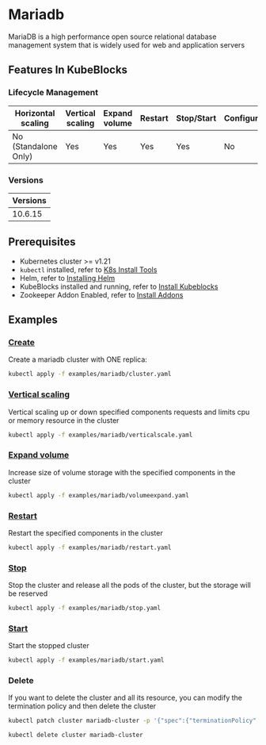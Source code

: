 # Mariadb

MariaDB is a high performance open source relational database management system that is widely used for web and application servers

## Features In KubeBlocks

### Lifecycle Management

| Horizontal<br/>scaling | Vertical <br/>scaling | Expand<br/>volume | Restart   | Stop/Start | Configure | Expose | Switchover |
|------------------------|-----------------------|-------------------|-----------|------------|-----------|--------|------------|
| No (Standalone Only)   | Yes                   | Yes               | Yes       | Yes        | No        | Yes    | No         |

### Versions

| Versions |
|----------|
| 10.6.15 |

## Prerequisites

- Kubernetes cluster >= v1.21
- `kubectl` installed, refer to [K8s Install Tools](https://kubernetes.io/docs/tasks/tools/)
- Helm, refer to [Installing Helm](https://helm.sh/docs/intro/install/)
- KubeBlocks installed and running, refer to [Install Kubeblocks](../docs/prerequisites.md)
- Zookeeper Addon Enabled, refer to [Install Addons](../docs/install-addon.md)

## Examples

### [Create](cluster.yaml)

Create a mariadb cluster with ONE replica:

```bash
kubectl apply -f examples/mariadb/cluster.yaml
```

### [Vertical scaling](verticalscale.yaml)

Vertical scaling up or down specified components requests and limits cpu or memory resource in the cluster

```bash
kubectl apply -f examples/mariadb/verticalscale.yaml
```

### [Expand volume](volumeexpand.yaml)

Increase size of volume storage with the specified components in the cluster

```bash
kubectl apply -f examples/mariadb/volumeexpand.yaml
```

### [Restart](restart.yaml)

Restart the specified components in the cluster

```bash
kubectl apply -f examples/mariadb/restart.yaml
```

### [Stop](stop.yaml)

Stop the cluster and release all the pods of the cluster, but the storage will be reserved

```bash
kubectl apply -f examples/mariadb/stop.yaml
```

### [Start](start.yaml)

Start the stopped cluster

```bash
kubectl apply -f examples/mariadb/start.yaml
```

### Delete

If you want to delete the cluster and all its resource, you can modify the termination policy and then delete the cluster

```bash
kubectl patch cluster mariadb-cluster -p '{"spec":{"terminationPolicy":"WipeOut"}}' --type="merge"

kubectl delete cluster mariadb-cluster
```
